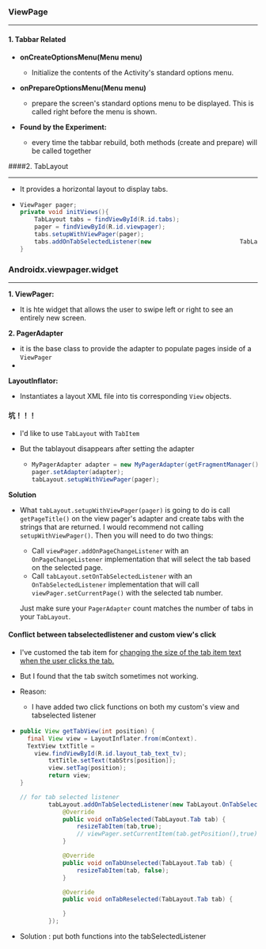### ViewPage 
---

#### 1. Tabbar Related

+ **onCreateOptionsMenu(Menu menu)**
  + Initialize the contents of the Activity's standard options menu.
+ **onPrepareOptionsMenu(Menu menu)**
  + prepare the screen's standard options menu to be displayed. This is called right before the menu is shown. 

+ **Found by the Experiment:**
  + every time the tabbar rebuild, both methods (create and prepare) will be called together



####2. TabLayout

---

+ It provides a horizontal layout to display tabs.

+ ```java
  ViewPager pager;
  private void initViews(){
      TabLayout tabs = findViewById(R.id.tabs);
      pager = findViewById(R.id.viewpager);
      tabs.setupWithViewPager(pager);
      tabs.addOnTabSelectedListener(new                         TabLayout.BaseOnTabSelectedListener(){...}                                  
  }
  ```



### Androidx.viewpager.widget
---

**1. ViewPager:**

+ It is hte widget that allows the user to swipe left or right to see an entirely new screen.

**2. PagerAdapter**

+ it is the base class to provide the adapter to populate pages inside of a ```ViewPager```
+ 





**LayoutInflator:**

+ Instantiates a layout XML file into tis corresponding ```View``` objects.









#### 坑！！！

+ I'd like to use ```TabLayout``` with ```TabItem```

+ But the tablayout disappears after setting the adapter

  + ```java
    MyPagerAdapter adapter = new MyPagerAdapter(getFragmentManager());
    pager.setAdapter(adapter);
    tabLayout.setupWithViewPager(pager);
    ```

**Solution**

+ What `tabLayout.setupWithViewPager(pager)` is going to do is call `getPageTitle()` on the view pager's adapter and create tabs with the strings that are returned. I would recommend not calling `setupWithViewPager()`. Then you will need to do two things:

  - Call `viewPager.addOnPageChangeListener` with an `OnPageChangeListener` implementation that will select the tab based on the selected page.
  - Call `tabLayout.setOnTabSelectedListener` with an `OnTabSelectedListener` implementation that will call `viewPager.setCurrentPage()` with the selected tab number.

  Just make sure your `PagerAdapter` count matches the number of tabs in your `TabLayout`.



#### Conflict between tabselectedlistener and custom view's click

+ I've customed the tab item for <u>changing the size of the tab item text when the user clicks the tab.</u>

+ But I found that the tab switch sometimes not working.

+ Reason:

  + I have added two click functions on both my custom's view and tabselected listener

+ ```java
  public View getTabView(int position) {
  	final View view = LayoutInflater.from(mContext). 												inflate(R.layout.layout_tab_text, null);
  	TextView txtTitle = 		
      view.findViewById(R.id.layout_tab_text_tv);
          txtTitle.setText(tabStrs[position]);
          view.setTag(position);
          return view;
  }
  
  // for tab selected listener
          tabLayout.addOnTabSelectedListener(new TabLayout.OnTabSelectedListener() {
              @Override
              public void onTabSelected(TabLayout.Tab tab) {
                  resizeTabItem(tab,true);
                  // viewPager.setCurrentItem(tab.getPosition(),true);
              }
  
              @Override
              public void onTabUnselected(TabLayout.Tab tab) {
                  resizeTabItem(tab, false);
              }
  
              @Override
              public void onTabReselected(TabLayout.Tab tab) {
  
              }
          });
  
  ```

+ Solution : put both functions into the tabSelectedListener